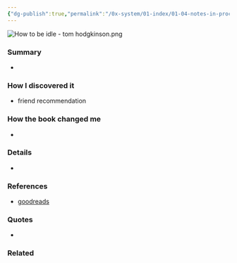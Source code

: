 ```yaml
---
{"dg-publish":true,"permalink":"/0x-system/01-index/01-04-notes-in-process/how-to-be-idle-tom-hodgkinson/","title":"How to be Idle - Tom Hodgkinson","created":"2025-06-09T12:45:17.255+03:00","updated":"2025-06-09T21:52:19.895+03:00"}
---
```


![How to be idle - tom hodgkinson.png](/img/user/4x%20-%20Reading/41%20Books/41.03%20Cover%20images/How%20to%20be%20idle%20-%20tom%20hodgkinson.png)
### Summary
- 

### How I discovered it
- friend recommendation

### How the book changed me
- 

### Details
- 

### References
- [goodreads](https://www.goodreads.com/book/show/623922.How_to_Be_Idle?ref=nav_sb_ss_4_8)

### Quotes
- 

### Related

